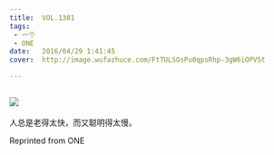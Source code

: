 ```yaml
---
title:	VOL.1301
tags:
 - 一个
 - ONE
date:	2016/04/29 1:41:45
cover:	http://image.wufazhuce.com/FtTULSOsPu0qpsRhp-3gW6iOPVSt

---
```

![](http://image.wufazhuce.com/FtTULSOsPu0qpsRhp-3gW6iOPVSt)
---

人总是老得太快，而又聪明得太慢。
 
Reprinted from ONE
